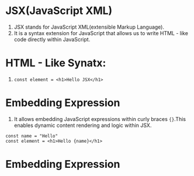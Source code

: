 # JSX(JavaScript XML)
1. JSX stands for JavaScript XML(extensible Markup Language).
2. It is a syntax extension for JavaScript that allows us to write HTML - like code directly within JavaScript.
# HTML - Like Synatx:
1. `const element = <h1>Hello JSX</h1>`
# Embedding Expression
1. It allows embedding JavaScript expressions within curly braces `{}`.This enables dynamic content rendering and logic within JSX.
```
const name = "Hello"
const element = <h1>Hello {name}</h1>
```
# Embedding Expression

